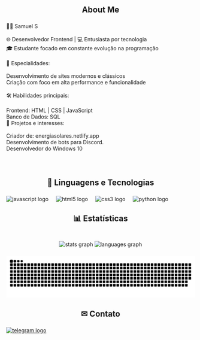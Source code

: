 <h2 align="center">About Me</h2>

###

<p align="left">👨‍💻 Samuel S<br><br>🌐 Desenvolvedor Frontend | 💻 Entusiasta por tecnologia<br>🎓 Estudante focado em constante evolução na programação<br><br>🌟 Especialidades:<br><br>Desenvolvimento de sites modernos e clássicos<br>Criação com foco em alta performance e funcionalidade<br><br>🛠️ Habilidades principais:<br><br>Frontend: HTML | CSS | JavaScript<br>Banco de Dados: SQL<br>🚀 Projetos e interesses:<br><br>Criador de: energiasolares.netlify.app<br>Desenvolvimento de bots para Discord.<br>Desenvolvedor do Windows 10</p>

###

<br clear="both">

<h2 align="center">🤖 Linguagens e Tecnologias</h2>

###

<div align="left">
  <img src="https://skillicons.dev/icons?i=js" height="30" alt="javascript logo"  />
  <img width="12" />
  <img src="https://cdn.jsdelivr.net/gh/devicons/devicon/icons/html5/html5-original.svg" height="30" alt="html5 logo"  />
  <img width="12" />
  <img src="https://skillicons.dev/icons?i=css" height="30" alt="css3 logo"  />
  <img width="12" />
  <img src="https://cdn.jsdelivr.net/gh/devicons/devicon/icons/python/python-original.svg" height="30" alt="python logo"  />
</div>

###

<h2 align="center">📊 Estatísticas</h2>

###

<br clear="both">

<div align="center">
  <img src="https://github-readme-stats.vercel.app/api?username=samuelbr38&hide_title=true&hide_rank=false&show_icons=true&include_all_commits=true&count_private=true&disable_animations=false&theme=dark&locale=pt-br&hide_border=false" height="150" alt="stats graph"  />
  <img src="https://github-readme-stats.vercel.app/api/top-langs?username=samuelbr38&locale=pt-br&hide_title=false&layout=compact&card_width=320&langs_count=5&theme=dark&hide_border=false" height="150" alt="languages graph"  />
</div>

###

<img src="https://raw.githubusercontent.com/samuelbr38/samuelbr38/output/snake.svg" alt="Snake animation" />

###

<h2 align="center">✉ Contato</h2>

###

<div align="left">
  <a href="https://t.me/sssdev1" target="_blank">
    <img src="https://img.shields.io/static/v1?message=Telegram&logo=telegram&label=&color=2CA5E0&logoColor=white&labelColor=&style=for-the-badge" height="35" alt="telegram logo"  />
  </a>
</div>

###

